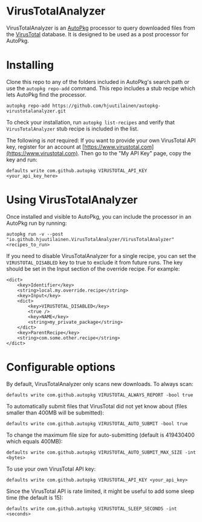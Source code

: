 # VirusTotalAnalyzer

VirusTotalAnalyzer is an [AutoPkg](https://autopkg.github.io/autopkg/) processor to query downloaded files from the [VirusTotal](https://www.virustotal.com) database. It is designed to be used as a post processor for AutoPkg.


# Installing

Clone this repo to any of the folders included in AutoPkg's search path or use the `autopkg repo-add` command. This repo includes a stub recipe which lets AutoPkg find the processor.

    autopkg repo-add https://github.com/hjuutilainen/autopkg-virustotalanalyzer.git

To check your installation, run `autopkg list-recipes` and verify that `VirusTotalAnalyzer` stub recipe is included in the list.

The following is _not_ required: If you want to provide your own VirusTotal API key, register for an account at [https://www.virustotal.com](https://www.virustotal.com). Then go to the "My API Key" page, copy the key and run:

    defaults write com.github.autopkg VIRUSTOTAL_API_KEY <your_api_key_here>


# Using VirusTotalAnalyzer

Once installed and visible to AutoPkg, you can include the processor in an AutoPkg run by running:

    autopkg run -v --post "io.github.hjuutilainen.VirusTotalAnalyzer/VirusTotalAnalyzer" <recipes_to_run>

If you need to disable VirusTotalAnalyzer for a single recipe, you can set the `VIRUSTOTAL_DISABLED` key to true to exclude it from future runs. The key should be set in the Input section of the override recipe. For example:

```
<dict>
    <key>Identifier</key>
    <string>local.my.override.recipe</string>
    <key>Input</key>
    <dict>
        <key>VIRUSTOTAL_DISABLED</key>
        <true />
        <key>NAME</key>
        <string>my_private_package</string>
    </dict>
    <key>ParentRecipe</key>
    <string>com.some.other.recipe</string>
</dict>
```


# Configurable options

By default, VirusTotalAnalyzer only scans new downloads. To always scan:

    defaults write com.github.autopkg VIRUSTOTAL_ALWAYS_REPORT -bool true

To automatically submit files that VirusTotal did not yet know about (files smaller than 400MB will be submitted):

    defaults write com.github.autopkg VIRUSTOTAL_AUTO_SUBMIT -bool true

To change the maximum file size for auto-submitting (default is 419430400 which equals 400MB):

    defaults write com.github.autopkg VIRUSTOTAL_AUTO_SUBMIT_MAX_SIZE -int <bytes>

To use your own VirusTotal API key:

    defaults write com.github.autopkg VIRUSTOTAL_API_KEY <your_api_key>

Since the VirusTotal API is rate limited, it might be useful to add some sleep time (the default is 15):

    defaults write com.github.autopkg VIRUSTOTAL_SLEEP_SECONDS -int <seconds>

